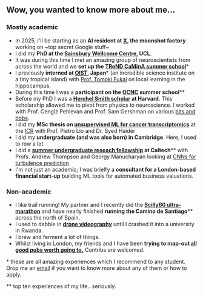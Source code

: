 ## Wow, you wanted to know more about me...

### Mostly academic 
* In 2025, I'll be starting as an **AI resident at [X](https://x.company), the moonshot factory** working on ~top secret Google  stuff~
* I did my **PhD at the [Sainsbury Wellcome Centre](https://www.sainsburywellcome.org/web/), UCL**. 
* It was during this time I met an amazing group of neuroscientists from across the world and we **set up the [TReND CaMinA summer school](https://trendinafrica.org/trend-camina/)**\*
* I  previously **interned at [OIST](https://www.oist.jp), Japan**\* (an incredible science institute on a tiny tropical island) with [Prof. Tomoki Fukai](https://groups.oist.jp/ncbc) on local learning in the hippocampus. 
* During this time I was a **participant on the [OCNC](https://groups.oist.jp/ocnc/tutors-participants-ocnc2022) summer school**\*\*
* Before my PhD I was a **[Herchel Smith scholar](https://www.emma.cam.ac.uk/about/jobs/harvard/dates/) at Harvard**. This scholarship allowed me to pivot from physics to neuroscience. I worked with Prof. Cengiz Pehlevan and Prof. Sam Gershman on various [bits and bobs](../papers/whatmakesneuronspicky/). 
* I did my **MSc thesis on [unsupervised ML for cancer transcriptomics](../papers/oVAErian/)** at the [ICR](https://www.icr.ac.uk) with Prof. Pietro Lio and Dr. Syed Haider
* I did my **undergraduate (and was also born) in Cambridge**. Here, I used to row a lot. 
* I did a **[summer undergraduate reseach fellowship](https://sfp.caltech.edu/undergraduate-research/programs/surf) at Caltech**\*\* with Profs. Andrew Thompson and Georgy Manucharyan looking at [CNNs for turbulence prediction](../papers/turbulence/)
* I'm not just an academic; I was brielfy a **consultant for a London-based financial start-up** building ML tools for automated business valuations.

### Non-academic 
* I like trail running! My partner and I recently did the **[Scilly60 ultra-marathon](https://scilly60.co.uk)** and have nearly finished **running the Camino de Santiago**\*\* across the north of Spain.
* I used to dabble in **[drone videography](https://www.instagram.com/tomgeorgedroneson)** until I crashed it into a university in Rwanda. 
* I brew and ferment a lot of things. 
* Whilst living in London, my friends and I have been **trying to map-out [all good pubs worth going to.](https://www.google.com/maps/d/edit?mid=1XN_XfVnvRMo0FnufJdWrQLTRyEZMVPEL&ll=51.50715616579335%2C-0.1378428999999759&z=11)** Contribs are welcomed. 

\* these are all amazing experiences which I recommend to any student. Drop me an [email](mailto:tomgeorge1@btinternet.com) if you want to know more about any of them or how to apply.

\*\* top ten experiences of my life...seriously. 